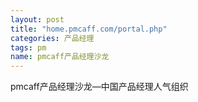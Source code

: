 ```yaml
---
layout: post
title: "home.pmcaff.com/portal.php"
categories: 产品经理
tags: pm
name: pmcaff产品经理沙龙
---
```


pmcaff产品经理沙龙—中国产品经理人气组织<!--break-->

